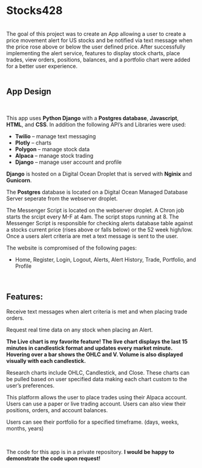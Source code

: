 # Stocks428

<br>
The goal of this project was to create an App allowing a user to create a price movement alert for US stocks and be notified via text message when the price rose above or below the user defined price. After successfully implementing the alert service, features to display stock charts, place trades, view orders, positions, balances, and a portfolio chart were added for a better user experience.

<br>
<br>

## App Design
<br>

This app uses <b>Python Django</b> with a <b>Postgres database</b>, <b>Javascript</b>, <b>HTML</b>, and <b>CSS</b>. In addition the following API’s and Libraries were used:


* <b>Twilio</b> – manage text messaging
* <b>Plotly</b> – charts
* <b>Polygon</b> – manage stock data
* <b>Alpaca</b> – manage stock trading
* <b>Django</b> – manage user account and profile 

<b>Django</b> is hosted on a Digital Ocean Droplet that is served with <b>Nginix</b> and <b>Gunicorn</b>. 

The <b>Postgres</b> database is located on a Digital Ocean Managed Database Server seperate from the webserver droplet.

The Messenger Script is located on the webserver droplet. A Chron job starts the srcipt every M-F at 4am. The script stops running at 8. The Messenger Script is responsible for checking alerts database table against a stocks current price (rises above or falls below) or the 52 week high/low. Once a users alert criteria are met a text message is sent to the user.

The website is compromised of the following pages:
* Home, Register, Login, Logout, Alerts, Alert History, Trade, Portfolio, and Profile

<br>

## Features:

Receive text messages when alert criteria is met and when placing trade orders.

Request real time data on any stock when placing an Alert.

<b>The Live chart is my favorite feature! The live chart displays the last 15 minutes in candlestick format and updates every market minute. Hovering over a bar shows the OHLC and V. Volume is also displayed visually with each candlestick.</b> 

Research charts include OHLC, Candlestick, and Close. These charts can be pulled based on user specified data making each chart custom to the user’s preferences. 

This platform allows the user to place trades using their Alpaca account. Users can use a paper or live trading account. Users can also view their positions, orders, and account balances.

Users can see their portfolio for a specified timeframe. (days, weeks, months, years)

<br>

The code for this app is in a private repository. <strong>I would be happy to demonstrate the code upon request!</strong>
